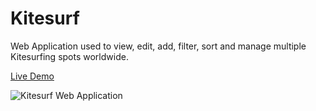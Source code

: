# Kitesurf

Web Application used to view, edit, add, filter, sort and manage multiple Kitesurfing spots worldwide.

[Live Demo](https://629cad94b6d18e3d10d007b7--frolicking-bublanina-fa47f3.netlify.app/)

![Kitesurf Web Application](https://i.imgur.com/SvzlJ4d.png)
